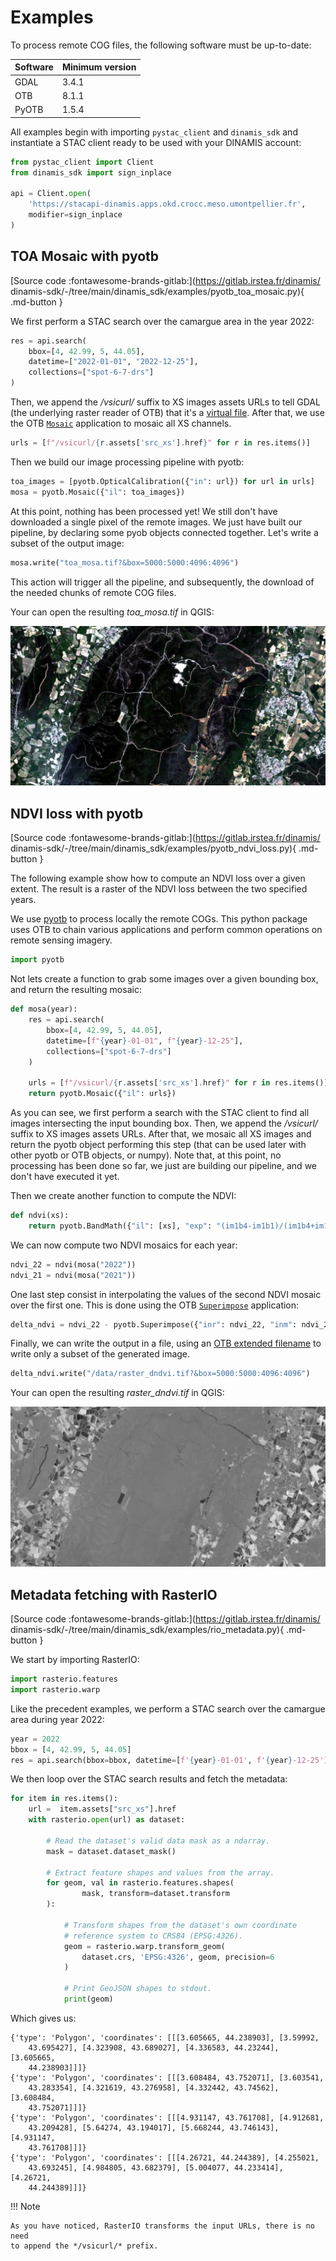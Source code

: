 # Examples

To process remote COG files, the following software must be up-to-date:

| Software | Minimum version |
|----------|-----------------|
| GDAL     | 3.4.1           |
| OTB      | 8.1.1           |
| PyOTB    | 1.5.4           |

All examples begin with importing `pystac_client` and `dinamis_sdk` and 
instantiate a STAC client ready to be used with your DINAMIS account:

```python
from pystac_client import Client
from dinamis_sdk import sign_inplace

api = Client.open(
    'https://stacapi-dinamis.apps.okd.crocc.meso.umontpellier.fr', 
    modifier=sign_inplace
)
```

## TOA Mosaic with pyotb

[Source code :fontawesome-brands-gitlab:](https://gitlab.irstea.fr/dinamis/
dinamis-sdk/-/tree/main/dinamis_sdk/examples/pyotb_toa_mosaic.py){ .md-button }

We first perform a STAC search over the camargue area in the year 2022:

```python
res = api.search(
    bbox=[4, 42.99, 5, 44.05], 
    datetime=["2022-01-01", "2022-12-25"],
    collections=["spot-6-7-drs"]
)
```

Then, we append the */vsicurl/* suffix to XS images assets URLs to tell GDAL 
(the underlying raster reader of OTB) that it's a 
[virtual file](https://gdal.org/user/virtual_file_systems.html).
After that, we use the OTB
[`Mosaic`](https://www.orfeo-toolbox.org/CookBook/Applications/app_Mosaic.html)
application to mosaic all XS channels.

```python
urls = [f"/vsicurl/{r.assets['src_xs'].href}" for r in res.items()]
```

Then we build our image processing pipeline with pyotb:

```python
toa_images = [pyotb.OpticalCalibration({"in": url}) for url in urls]
mosa = pyotb.Mosaic({"il": toa_images})
```

At this point, nothing has been processed yet! We still don't have downloaded 
a single pixel of the remote images. We just have built our pipeline, by
declaring some pyob objects connected together. Let's write a subset of the 
output image:

```python
mosa.write("toa_mosa.tif?&box=5000:5000:4096:4096")
```

This action will trigger all the pipeline, and subsequently, the download of 
the needed chunks of remote COG files.

Your can open the resulting *toa_mosa.tif* in QGIS:

![img](images/toa_mosa.jpg)


## NDVI loss with pyotb

[Source code :fontawesome-brands-gitlab:](https://gitlab.irstea.fr/dinamis/
dinamis-sdk/-/tree/main/dinamis_sdk/examples/pyotb_ndvi_loss.py){ .md-button }

The following example show how to compute an NDVI loss over a given extent.
The result is a raster of the NDVI loss between the two specified years.

We use [pyotb](https://pypi.org/project/pyotb/) to process locally the remote 
COGs. This python package uses OTB to chain various applications and perform 
common operations on remote sensing imagery.

```python
import pyotb
```

Not lets create a function to grab some images over a given bounding box, and 
return the resulting mosaic:

```python
def mosa(year):
    res = api.search(
        bbox=[4, 42.99, 5, 44.05], 
        datetime=[f"{year}-01-01", f"{year}-12-25"],
        collections=["spot-6-7-drs"]
    )

    urls = [f"/vsicurl/{r.assets['src_xs'].href}" for r in res.items()]
    return pyotb.Mosaic({"il": urls})
```

As you can see, we first perform a search with the STAC client to find all 
images intersecting the input bounding box. Then, we append the */vsicurl/*
suffix to XS images assets URLs. After that, we mosaic all XS images and return
the pyotb object performing this step (that can be used later with other pyotb 
or OTB objects, or numpy). Note that, at this point, no processing has been 
done so far, we just are building our pipeline, and we don't have executed it
yet.

Then we create another function to compute the NDVI:

```python
def ndvi(xs):
    return pyotb.BandMath({"il": [xs], "exp": "(im1b4-im1b1)/(im1b4+im1b1)"})
```

We can now compute two NDVI mosaics for each year:

```python
ndvi_22 = ndvi(mosa("2022"))
ndvi_21 = ndvi(mosa("2021"))
```

One last step consist in interpolating the values of the second NDVI mosaic 
over the first one. This is done using the OTB 
[`Superimpose`](https://www.orfeo-toolbox.org/CookBook/Applications/app_Superimpose.html) 
application:

```python
delta_ndvi = ndvi_22 - pyotb.Superimpose({"inr": ndvi_22, "inm": ndvi_21})
```

Finally, we can write the output in a file, using an 
[OTB extended filename](https://www.orfeo-toolbox.org/CookBook/ExtendedFilenames.html)
to write only a subset of the generated image.

```python
delta_ndvi.write("/data/raster_dndvi.tif?&box=5000:5000:4096:4096")
```

Your can open the resulting *raster_dndvi.tif* in QGIS:

![img](images/ndvi_loss.jpg)

## Metadata fetching with RasterIO

[Source code :fontawesome-brands-gitlab:](https://gitlab.irstea.fr/dinamis/
dinamis-sdk/-/tree/main/dinamis_sdk/examples/rio_metadata.py){ .md-button }

We start by importing RasterIO:

```python
import rasterio.features
import rasterio.warp
```

Like the precedent examples, we perform a STAC search over the camargue area 
during year 2022:

```python
year = 2022
bbox = [4, 42.99, 5, 44.05]
res = api.search(bbox=bbox, datetime=[f'{year}-01-01', f'{year}-12-25'])
```

We then loop over the STAC search results and fetch the metadata:

```python
for item in res.items():
    url =  item.assets["src_xs"].href
    with rasterio.open(url) as dataset:

        # Read the dataset's valid data mask as a ndarray.
        mask = dataset.dataset_mask()

        # Extract feature shapes and values from the array.
        for geom, val in rasterio.features.shapes(
                mask, transform=dataset.transform
        ):

            # Transform shapes from the dataset's own coordinate
            # reference system to CRS84 (EPSG:4326).
            geom = rasterio.warp.transform_geom(
                dataset.crs, 'EPSG:4326', geom, precision=6
            )

            # Print GeoJSON shapes to stdout.
            print(geom)
```

Which gives us:

```commandline
{'type': 'Polygon', 'coordinates': [[[3.605665, 44.238903], [3.59992, 
    43.695427], [4.323908, 43.689027], [4.336583, 44.23244], [3.605665, 
    44.238903]]]}
{'type': 'Polygon', 'coordinates': [[[3.608484, 43.752071], [3.603541, 
    43.283354], [4.321619, 43.276958], [4.332442, 43.74562], [3.608484, 
    43.752071]]]}
{'type': 'Polygon', 'coordinates': [[[4.931147, 43.761708], [4.912681, 
    43.209428], [5.64274, 43.194017], [5.668244, 43.746143], [4.931147, 
    43.761708]]]}
{'type': 'Polygon', 'coordinates': [[[4.26721, 44.244389], [4.255021, 
    43.693245], [4.984805, 43.682379], [5.004077, 44.233414], [4.26721, 
    44.244389]]]}
```

!!! Note

    As you have noticed, RasterIO transforms the input URLs, there is no need 
    to append the */vsicurl/* prefix.